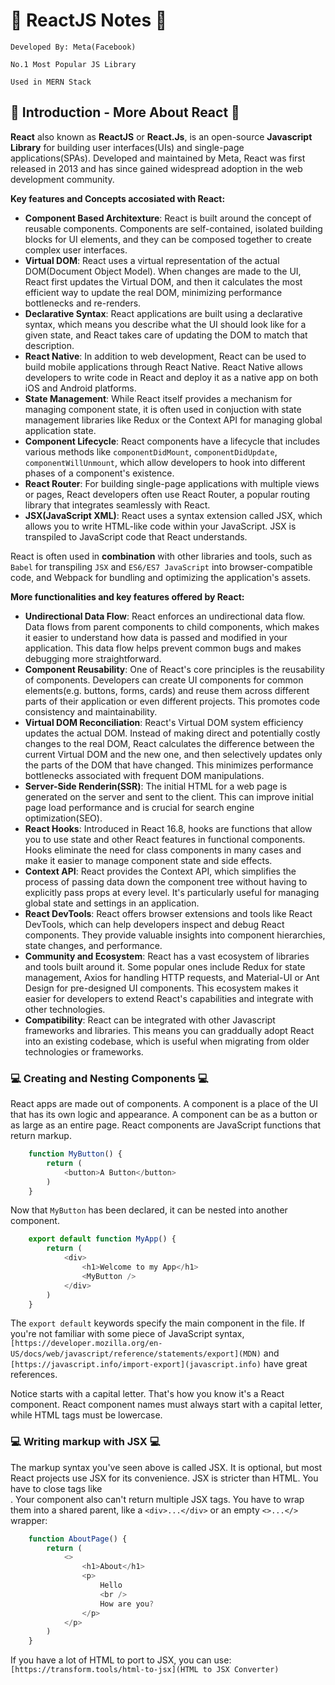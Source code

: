 # 📝 ReactJS Notes 📝

`Developed By: Meta(Facebook)`

`No.1 Most Popular JS Library`

`Used in MERN Stack`

## 📢 Introduction - More About React 📢

**React** also known as **ReactJS** or **React.Js**, is an open-source **Javascript Library** for building user interfaces(UIs) and single-page applications(SPAs). Developed and maintained by Meta, React was first released in 2013 and has since gained widespread adoption in the web development community.

**Key features and Concepts accosiated with React:**

- **Component Based Architexture**: React is built around the concept of reusable components. Components are self-contained, isolated building blocks for UI elements, and they can be composed together to create complex user interfaces.
- **Virtual DOM**: React uses a virtual representation of the actual DOM(Document Object Model). When changes are made to the UI, React first updates the Virtual DOM, and then it calculates the most efficient way to update the real DOM, minimizing performance bottlenecks and re-renders.
- **Declarative Syntax**: React applications are built using a declarative syntax, which means you describe what the UI should look like for a given state, and React takes care of updating the DOM to match that description.
- **React Native**: In addition to web development, React can be used to build mobile applications through React Native. React Native allows developers to write code in React and deploy it as a native app on both iOS and Android platforms.
- **State Management**: While React itself provides a mechanism for managing component state, it is often used in conjuction with state management libraries like Redux or the Context API for managing global application state.
- **Component Lifecycle**: React components have a lifecycle that includes various methods like `componentDidMount`, `componentDidUpdate`, `componentWillUnmount`, which allow developers to hook into different phases of a component's existence.
- **React Router**: For building single-page applications with multiple views or pages, React developers often use React Router, a popular routing library that integrates seamlessly with React.
- **JSX(JavaScript XML)**: React uses a syntax extension called JSX, which allows you to write HTML-like code within your JavaScript. JSX is transpiled to JavaScript code that React understands.

React is often used in **combination** with other libraries and tools, such as `Babel` for transpiling `JSX` and `ES6/ES7 JavaScript` into browser-compatible code, and Webpack for bundling and optimizing the application's assets.

**More functionalities and key features offered by React:**

- **Undirectional Data Flow**: React enforces an undirectional data flow. Data flows from parent components to child components, which makes it easier to understand how data is passed and modified in your application. This data flow helps prevent common bugs and makes debugging more straightforward.
- **Component Reusability**: One of React's core principles is the reusability of components. Developers can create UI components for common elements(e.g. buttons, forms, cards) and reuse them across different parts of their application or even different projects. This promotes code consistency and maintainability.
- **Virtual DOM Reconciliation**: React's Virtual DOM system efficiency updates the actual DOM. Instead of making direct and potentially costly changes to the real DOM, React calculates the difference between the current Virtual DOM and the new one, and then selectively updates only the parts of the DOM that have changed. This minimizes performance bottlenecks associated with frequent DOM manipulations.
- **Server-Side Renderin(SSR)**: The initial HTML for a web page is generated on the server and sent to the client. This can improve initial page load performance and is crucial for search engine optimization(SEO).
- **React Hooks**: Introduced in React 16.8, hooks are functions that allow you to use state and other React features in functional components. Hooks eliminate the need for class components in many cases and make it easier to manage component state and side effects.
- **Context API**: React provides the Context API, which simplifies the process of passing data down the component tree without having to explicitly pass props at every level. It's particularly useful for managing global state and settings in an application.
- **React DevTools**: React offers browser extensions and tools like React DevTools, which can help developers inspect and debug React components. They provide valuable insights into component hierarchies, state changes, and performance.
- **Community and Ecosystem**: React has a vast ecosystem of libraries and tools built around it. Some popular ones include Redux for state management, Axios for handling HTTP requests, and Material-UI or Ant Design for pre-designed UI components. This ecosystem makes it easier for developers to extend React's capabilities and integrate with other technologies.
- **Compatibility**: React can be integrated with other Javascript frameworks and libraries. This means you can graddually adopt React into an existing codebase, which is useful when migrating from older technologies or frameworks.

### 💻 Creating and Nesting Components 💻 

React apps are made out of components. A component is a place of the UI that has its own logic and appearance. A component can be as a button or as large as an entire page.
React components are JavaScript functions that return markup.

```javascript
    function MyButton() {
        return (
            <button>A Button</button>
        )
    }
```

Now that `MyButton` has been declared, it can be nested into another component.

```javascript
    export default function MyApp() {
        return (
            <div>
                <h1>Welcome to my App</h1>
                <MyButton />
            </div>
        )
    }
```

The `export default` keywords specify the main component in the file. If you're not familiar with some piece of JavaScript syntax, `[https://developer.mozilla.org/en-US/docs/web/javascript/reference/statements/export](MDN)` and `[https://javascript.info/import-export](javascript.info)` have great references.

Notice <MyButton /> starts with a capital letter. That's how you know it's a React component. React component names must always start with a capital letter, while HTML tags must be lowercase.

### 💻 Writing markup with JSX 💻 

The markup syntax you've seen above is called JSX. It is optional, but most React projects use JSX for its convenience.
JSX is stricter than HTML. You have to close tags like <br />. Your component also can't return multiple JSX tags. You have to wrap them into a shared parent, like a `<div>...</div>` or an empty `<>...</>` wrapper:

```javascript
    function AboutPage() {
        return (
            <>
                <h1>About</h1>
                <p>
                    Hello
                    <br />
                    How are you?    
                </p>
            </p>
        )
    }
```

If you have a lot of HTML to port to JSX, you can use:
`[https://transform.tools/html-to-jsx](HTML to JSX Converter)`
